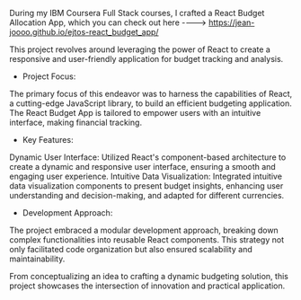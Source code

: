 During my IBM Coursera Full Stack courses, I crafted a React Budget Allocation App, which you can check out here 
----> https://jean-joooo.github.io/ejtos-react_budget_app/

This project revolves around leveraging the power of React to create a responsive and user-friendly application for budget tracking and analysis.

- Project Focus:
  
The primary focus of this endeavor was to harness the capabilities of React, a cutting-edge JavaScript library, to build an efficient budgeting application. The React Budget App is tailored to empower users with an intuitive interface, making financial tracking.

- Key Features:
  
Dynamic User Interface: Utilized React's component-based architecture to create a dynamic and responsive user interface, ensuring a smooth and engaging user experience.
Intuitive Data Visualization: Integrated intuitive data visualization components to present budget insights, enhancing user understanding and decision-making, and adapted for different currencies.

- Development Approach:

The project embraced a modular development approach, breaking down complex functionalities into reusable React components. This strategy not only facilitated code organization but also ensured scalability and maintainability.

From conceptualizing an idea to crafting a dynamic budgeting solution, this project showcases the intersection of innovation and practical application.
